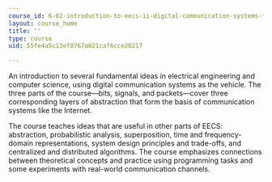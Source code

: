 ```yaml
---
course_id: 6-02-introduction-to-eecs-ii-digital-communication-systems-fall-2012
layout: course_home
title: ''
type: course
uid: 55fe4a5c13ef8767a821caf6cce20217

---
```

An introduction to several fundamental ideas in electrical engineering and computer science, using digital communication systems as the vehicle. The three parts of the course—bits, signals, and packets—cover three corresponding layers of abstraction that form the basis of communication systems like the Internet.

The course teaches ideas that are useful in other parts of EECS: abstraction, probabilistic analysis, superposition, time and frequency-domain representations, system design principles and trade-offs, and centralized and distributed algorithms. The course emphasizes connections between theoretical concepts and practice using programming tasks and some experiments with real-world communication channels.
